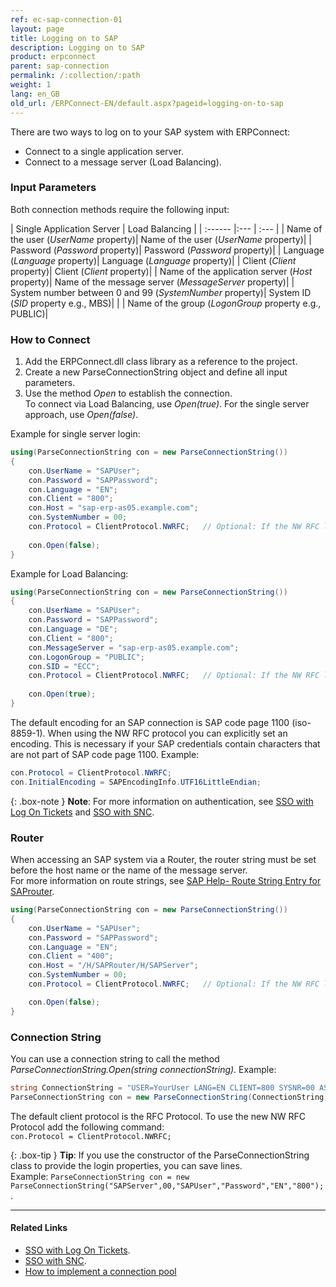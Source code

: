 ```yaml
---
ref: ec-sap-connection-01
layout: page
title: Logging on to SAP
description: Logging on to SAP
product: erpconnect
parent: sap-connection
permalink: /:collection/:path
weight: 1
lang: en_GB
old_url: /ERPConnect-EN/default.aspx?pageid=logging-on-to-sap
---
```


There are two ways to log on to your SAP system with ERPConnect:
- Connect to a single application server.
- Connect to a message server (Load Balancing). 

### Input Parameters

Both connection methods require the following input:

| Single Application Server | Load Balancing |
| :------ |:--- | :--- |
| Name of the user (*UserName* property)| Name of the user (*UserName* property)|
| Password (*Password* property)| Password (*Password* property)|
| Language (*Language* property)| Language (*Language* property)|
| Client (*Client* property)| Client (*Client* property)|
| Name of the application server (*Host* property)| Name of the message server (*MessageServer* property)|
| System number between 0 and 99 (*SystemNumber* property)| System ID (*SID* property e.g., MBS)|
| | Name of the group (*LogonGroup* property e.g., PUBLIC)|

### How to Connect
1. Add the ERPConnect.dll class library as a reference to the project.
2. Create a new ParseConnectionString object and define all input parameters.
3. Use the method *Open* to establish the connection. <br>
To connect via Load Balancing, use *Open(true)*. For the single server approach, use *Open(false)*. 

Example for single server login:

```csharp
using(ParseConnectionString con = new ParseConnectionString())
{
    con.UserName = "SAPUser";  
    con.Password = "SAPPassword";  
    con.Language = "EN";  
    con.Client = "800";  
    con.Host = "sap-erp-as05.example.com";  
    con.SystemNumber = 00;  
    con.Protocol = ClientProtocol.NWRFC;   // Optional: If the NW RFC libraries are used.
    
    con.Open(false);
}
```

Example for Load Balancing:

```csharp
using(ParseConnectionString con = new ParseConnectionString())
{
    con.UserName = "SAPUser";  
    con.Password = "SAPPassword"; 
	con.Language = "DE";  
    con.Client = "800"; 
    con.MessageServer = "sap-erp-as05.example.com";  
    con.LogonGroup = "PUBLIC";    
    con.SID = "ECC";
	con.Protocol = ClientProtocol.NWRFC;   // Optional: If the NW RFC libraries are used.  	
  
    con.Open(true);
}
```

The default encoding for an SAP connection is SAP code page 1100 (iso-8859-1). When using the NW RFC protocol you can explicitly set an encoding. This is necessary if your SAP credentials contain characters that are not part of SAP code page 1100.
Example:

```csharp
con.Protocol = ClientProtocol.NWRFC; 
con.InitialEncoding = SAPEncodingInfo.UTF16LittleEndian;
```

{: .box-note }
**Note**: For more information on authentication, see [SSO with Log On Tickets](./sso-with-log-on-tickets) and [SSO with SNC](sso-with-snc).

### Router

When accessing an SAP system via a Router, the router string must be set before the host name or the name of the message server.<br>
For more information on route strings, see [SAP Help- Route String Entry for SAProuter](https://help.sap.com/saphelp_erp60_sp/helpdata/en/4f/992df1446d11d189700000e8322d00/frameset.htm).

```csharp
using(ParseConnectionString con = new ParseConnectionString())
{
    con.UserName = "SAPUser";  
    con.Password = "SAPPassword"; 
    con.Language = "EN"; 
    con.Client = "400"; 
    con.Host = "/H/SAPRouter/H/SAPServer"; 
    con.SystemNumber = 00;  
    con.Protocol = ClientProtocol.NWRFC;   // Optional: If the NW RFC libraries are used.

    con.Open(false);
}
```

### Connection String

You can use a connection string to call the method *ParseConnectionString.Open(string connectionString)*. Example:

```csharp
string ConnectionString = "USER=YourUser LANG=EN CLIENT=800 SYSNR=00 ASHOST=sap-erp-as05.example.com PASSWD=YourPassword";
ParseConnectionString con = new ParseConnectionString(ConnectionString);
```

The default client protocol is the RFC Protocol. To use the new NW RFC Protocol add the following command:<br>
`con.Protocol = ClientProtocol.NWRFC;`

{: .box-tip }
**Tip**:  If you use the constructor of the ParseConnectionString class to provide the login properties, 
you can save lines. <br>Example: `ParseConnectionString con = new ParseConnectionString("SAPServer",00,"SAPUser","Password","EN","800");`. 

****
#### Related Links
- [SSO with Log On Tickets](./sso-with-log-on-tickets).
- [SSO with SNC](sso-with-snc).
- [How to implement a connection pool](https://kb.theobald-software.com/erpconnect-samples/how-to-implement-a-connection-pool)